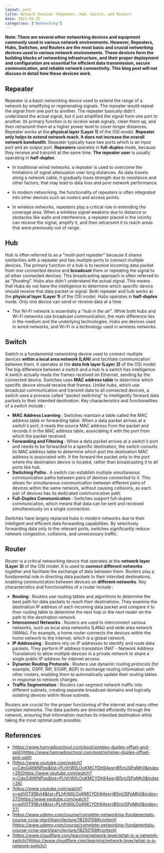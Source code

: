 ```yaml
---
layout: post
title: Network Devices (Repeater, Hub, Switch, and Router)
date: 2023-04-25
categories: ["Networking"]
---
```


**Note: There are several other networking devices and equipment commonly used in various network environments. However, Repeaters, Hubs, Switches, and Routers are the most basic and crucial networking devices used in various network environments. These devices form the building blocks of networking infrastructure, and their proper deployment and configuration are essential for efficient data transmission, secure communication, and reliable network connectivity. This blog post will not discuss in detail how these devices work.**

## Repeater

Repeater is a basic networking device used to extend the range of a network by amplifying or regenerating signals. The repeater would repeat the signal from one port to another. The repeater basically didn't understand the actual signal, but it just amplified the signal from one port to another. Its primary function is to receive weak signals, clean them up, and then retransmit them at a higher power level to cover longer distances. Repeater works at the **physical layer (Layer 1)** of the OSI model. **Repeater only helps to extend network reach. It does not increase the overall network bandwidth**. Repeater typically have two ports which is an input port and an output port. **Repeaters** operates in **full-duplex** mode, because they receive and transmit at the same time. **The repeater user** is usually operating in **half-duplex**.

- In traditional wired networks, a repeater is used to overcome the limitations of signal attenuation over long distances. As data travels along a network cable, it gradually loses strength due to resistance and other factors, that may lead to data loss and poor network performance.

- In modern networking, the functionality of repeaters is often integrated into other devices such as routers and access points.

- In wireless networks, repeaters play a critical role in extending the coverage area. When a wireless signal weakens due to distance or obstacles like walls and interference, a repeater placed in the vicinity can receive the signal, amplify it, and then retransmit it to reach areas that were previously out of range.

## Hub

Hub is often referred to as a "*multi-port repeater*" because it shares similarities with a repeater and has multiple ports to connect multiple devices. The primary function of a hub is to receive incoming data packet from one connected device and **broadcast** them or repeating the signal to all other connected devices. This broadcasting approach is often referred to as "*flooding*". Hubs also didn't understand the actual signal. This means that Hubs do not have the intelligence to determine which specific device should receive that data packet or signal. Both repeater and hub works at the **physical layer (Layer 1)** of the OSI model. Hubs operates in **half-duplex** mode. Only one device can send or receive data at a time.

- The Wi-Fi network is essentially a "*hub in the air*". While both hubs and Wi-Fi networks use broadcast communication, the main difference lies in the medium and the underlying technologies. Hubs are devices used in wired networks, and Wi-Fi is a technology used in wireless networks.

## Switch

Switch is a fundamental networking device used to connect multiple devices **within a local area network (LAN)** and facilitate communication between them. It operates at the **data link layer (Layer 2)** of the OSI model. The big difference between a switch and a hub is a switch has intelligence. A switch actually reads the frames received on Ethernet, sending by the connected device. Switches uses **MAC address table** to determine which specific device should receive that frames. Unlike hubs, which use broadcast communication and transmit data to all connected devices, a switch uses a process called "*packet switching*" to intelligently forward data packets to their intended destination. Key characteristics and functionalities of a switch include :

- **MAC Address Learning** : Switches maintain a table called the MAC address table or forwarding table. When a data packet arrives at a switch's port, it reads the source MAC address from the packet and records it in the MAC address table, associating it with the port from which the packet received.
- **Forwarding and Filtering** : When a data packet arrives at a switch's port and needs to be forwarded to a specific destination, the switch consults its MAC address table to determine which port the destination MAC address is associated with. It the forward the packet only to the port where the destination device is located, rather than broadcasting it to all ports like hub.
- **Switching Paths** : A switch can establish multiple simultaneous communication paths between pairs of devices connected to it. This allows for simultaneous communication between different pairs of devices within the same network, without causing collisions, as each pair of devices has its dedicated communication path.
- **Full-Duplex Communication** : Switches support full-duplex communication, which means that data can be sent and received simultaneously on a single connection.

Switches have largely replaced hubs in modern networks due to their intelligent and efficient data forwarding capabilities. By selectively forwarding data only to the relevant ports, switches significantly reduce network congestion, collisions, and unnecessary traffic.

## Router

Router is a critical networking device that operates at the **network layer (Layer 3)** of the OSI model. It is used to **connect different networks** together and facilitate the exchange of data between them. Routers play a fundamental role in directing data packets to their intended destinations, enabling communication between devices on **different networks**. Key characteristics and functionalities of a router include :

- **Routing** : Routers use routing tables and algorithms to determine the best path for data packets to reach their destinations. They examine the destination IP address of each incoming data packet and compare it to their routing table to determine the next hop or the next router on the path to the destination network.
- **Interconnect Networks** : Routers are used to interconnect various networks, such as local area networks (LANs) and wide area network (WANs). For example, a home router connects the devices within the home network to the internet, which is a global network.
- **IP Addressing** : Routers rely on IP addresses to identify and route data packets. They perform IP address translation (NAT - Network Address Translation) to allow multiple devices in a private network to share a single public IP address for internet access.
- **Dynamic Routing Protocols** : Routers use dynamic routing protocols (for example, OSPF, RIP, EIGRP, BGP) to exchange routing information with other routers, enabling them to automatically update their routing tables in response to network changes.
- **Traffic Segmentation** : Routers can segment network traffic into different subnets, creating separate broadcast domains and logically isolating devices within those subnets.

Routers are crucial for the proper functioning of the internet and many other complex networks. The data packets are directed efficiently through the network, ensuring that information reaches its intended destination while taking the most optimal path possible.

## References

- [https://www.hamradioschool.com/post/simplex-duplex-offset-and-split](https://www.hamradioschool.com/post/simplex-duplex-offset-and-split)
- [https://www.youtube.com/watch?v=CdoG4tWNPqs&list=PLhfrWIlLOoKMCYDh94esrjiB5nUSPqMh0&index=26](https://www.youtube.com/watch?v=CdoG4tWNPqs&list=PLhfrWIlLOoKMCYDh94esrjiB5nUSPqMh0&index=26)
- [https://www.youtube.com/watch?v=gdV0T91Bvt4&list=PLhfrWIlLOoKMCYDh94esrjiB5nUSPqMh0&index=27](https://www.youtube.com/watch?v=gdV0T91Bvt4&list=PLhfrWIlLOoKMCYDh94esrjiB5nUSPqMh0&index=27)
- [https://www.udemy.com/course/complete-networking-fundamentals-course-ccna-start/learn/lecture/18250158#content](https://www.udemy.com/course/complete-networking-fundamentals-course-ccna-start/learn/lecture/18250158#content)
- [https://www.cloudflare.com/learning/network-layer/what-is-a-network-switch/](https://www.cloudflare.com/learning/network-layer/what-is-a-network-switch/)
